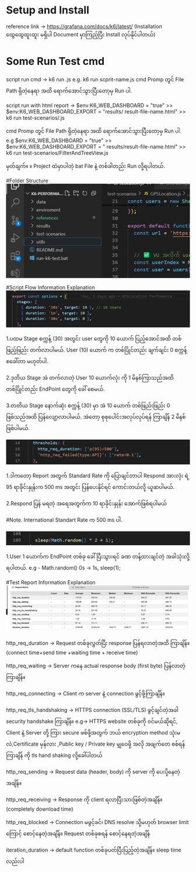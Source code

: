 # Setup and Install
reference link -> https://grafana.com/docs/k6/latest/ (Installation ထွေထွေထူးထူး မရှိပါ Document မှာကြည့်ပြီး Install လုပ်နိုင်ပါတယ်)

# Some Run Test cmd

script run cmd -> k6 run <fileName>.js 
e.g. k6 run scprit-name.js
cmd Promp တွင် File Path ရှိတဲ့နေရာ အထိ ရောက်အောင်သွားပြီးတော့မှ Run ပါ.

script run with html report ->  $env:K6_WEB_DASHBOARD = "true"
                              	>> $env:K6_WEB_DASHBOARD_EXPORT = "results/ result-file-name.html"
                                >> k6 run test-scenarios/<filename>.js
                              
cmd Promp တွင် File Path ရှိတဲ့နေရာ အထိ ရောက်အောင်သွားပြီးတော့မှ Run ပါ.
e.g 		$env:K6_WEB_DASHBOARD = "true"
            >> $env:K6_WEB_DASHBOARD_EXPORT = " results/result-file-name.html"
            >> k6 run test-scenarios/FilterAndTreeView.js

မှတ်ချက်။	။ Project ထဲမှာပါတဲ့ bat File နဲ့ တစ်ခါတည်း Run လို့ရပါတယ်.

#Folder Structure
![alt text](/images/image.png)

#Script Flow Information Explanation
![alt text](/images/image-1.png)

1.ပထမ Stage စက္ကန့် (30) အတွင်း user တွေကို 10 ယောက် ပြည့်အောင်အထိ တစ်ဖြည့်ဖြည်း တက်လာပါမယ်. User (10) ယောက် က တစ်ပြိုင်တည်း ချက်ချင်း 0 စက္ကန့် စခေါ်တာ မဟုတ်ပါ.

2.ဒုတိယ Stage အဲ တက်လာတဲ့ User 10 ယောက်လုံး ကို 1 မိနစ်ကြာသည်အထိ တစ်ပြိုင်တည်း EndPoint တွေကို ခေါ် စေမယ်.

3.တတိယ Stage နောက်ဆုံး စက္ကန့် (30) မှာ အဲ 10 ယောက် တစ်ဖြည်းဖြည်း 0 ဖြစ်သည်အထိ ပြန်လျော့လာပါမယ်. အဲတော့ စုစုပေါင်းအလုပ်လုပ်ရန် ကြာချိန် 2 မိနစ်ဖြစ်ပါမယ်.

![alt text](/images/image-2.png)

1.ဒါကတော့ Report အတွက် Standard Rate ကို ပြောချင်တာပါ Respond အားလုံး ရဲ့ 95 ရာခိုင်းနှုန်းက  500 ms အတွင်း ပြန်ပေးနိုင်ရင် ကောင်းတယ်လို့ ယူဆပါမယ်. 

2.Respond ပြန် မရတဲ့ အရေအတွက်က 10 ရာခိုင်းနှုန်း အောက်ဖြစ်ရပါမယ်

#Note. International Standart Rate က 500 ms ပါ.

![alt text](/images/image-3.png)

1.User 1 ယောက်က EndPoint တစ်ခု ခေါ်ပြီးသွားရင် ခဏ တန့်ထားချင်တဲ့ အခါသုံးလို့ရပါတယ်.
e.g - 	Math.random() 0s -> 1s,
	sleep(1);

#Test Report Information Explanation    
![alt text](/images/image-4.png)

http_req_duration 	->	Request တစ်ခုလွှတ်ပြီး response ပြန်ရလာတဲ့အထိ ကြာချိန်။
                        (connect time+send time +waiting time + receive time)

http_req_waiting 	->	Server ကနေ actual response body (first byte) ပြန်လာတဲ့ကြာချိန်။

http_req_connecting 	->	Client က server နဲ့ connection ဖွင့်ဖို့ကြာချိန်။

http_req_tls_handshaking ->	HTTPS connection (SSL/TLS) ဖွင့်ချင်တဲ့အခါ security handshake 
                         ကြာချိန်။
                         e.g-> HTTPS website တစ်ခုကို ဝင်မယ်ဆိုရင်, Client နဲ့ Server တို့ ကြား secure ဖစ်ဖို့အတွက်  ဘယ် encryption method သုံးမလဲ,Certificate မှန်လား ,Public key / Private key မျှဝေဖို့  အလို အချက်တေ စစ်ရန်ကြာချိန် ကို tls hand shaking လို့ခေါ်ပါတယ် 

http_req_sending	 ->	Request data (header, body) ကို server ကို ပေးပို့နေတဲ့အချိန်။

http_req_receiving 	->	Response ကို client ရလာပြီးသားဖြစ်တဲ့အချိန်။ (completely download time)

http_req_blocked 	->	Connection မဖွင့်ခင်၊ DNS resolve သို့မဟုတ် browser limit ကြောင့် 
                        စောင့်နေတဲ့အချိန်။
                        Request တစ်ခုစရန် စောင့်နေရတဲ့အချိန်

iteration_duration 	-> 	default function တစ်ခုပတ်ပြီးပြည့်တဲ့အချိန်။ sleep time လည်းပါ
